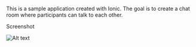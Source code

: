 This is a sample application created with Ionic. The goal is to create a chat room where participants can talk to each other.

Screenshot

![Alt text](https://raw.github.com/paulononaka/ionic_messenger/master/screenshot.jpg "Screenshot - Chat room")
